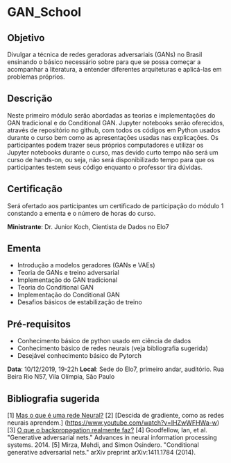 # GAN_School

## Objetivo  
Divulgar a técnica de redes geradoras adversariais (GANs) no Brasil ensinando o básico necessário sobre para que se possa começar a acompanhar a literatura, a entender diferentes arquiteturas e aplicá-las em problemas próprios.

## Descrição  
Neste primeiro módulo serão abordadas as teorias e implementações do GAN tradicional e do Conditional GAN. Jupyter notebooks serão oferecidos, através de repositório no github, com todos os códigos em Python usados durante o curso bem como as apresentações usadas nas explicações.
Os participantes podem trazer seus próprios computadores e utilizar os Jupyter notebooks durante o curso, mas devido curto tempo não será um curso de hands-on, ou seja, não será disponibilizado tempo para que os participantes testem seus código enquanto o professor tira dúvidas.

## Certificação  
Será ofertado aos participantes um certificado de participação do módulo 1 constando a ementa e o número de horas do curso.

**Ministrante**: Dr. Junior Koch, Cientista de Dados no Elo7

## Ementa  
- Introdução a modelos geradores (GANs e VAEs)
- Teoria de GANs e treino adversarial
- Implementação do GAN tradicional
- Teoria do Conditional GAN
- Implementação do Conditional GAN
- Desafios básicos de estabilização de treino

## Pré-requisitos
- Conhecimento básico de python usado em ciência de dados
- Conhecimento básico de redes neurais (veja bibliografia sugerida)
- Desejável conhecimento básico de Pytorch

**Data**: 10/12/2019, 19-22h
**Local**: Sede do Elo7, primeiro andar, auditório. Rua Beira Rio N57, Vila Olímpia, São Paulo

## Bibliografia sugerida  
[1] [Mas o que é uma rede Neural?](https://www.youtube.com/watch?v=aircAruvnKk)
[2] [Descida de gradiente, como as redes neurais aprendem.] (https://www.youtube.com/watch?v=IHZwWFHWa-w)
[3] [O que o backpropagation realmente faz?](https://www.youtube.com/watch?v=Ilg3gGewQ5U)
[4] Goodfellow, Ian, et al. "Generative adversarial nets." Advances in neural information processing systems. 2014.
[5] Mirza, Mehdi, and Simon Osindero. "Conditional generative adversarial nets." arXiv preprint arXiv:1411.1784 (2014).
